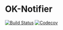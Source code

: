 # OK-Notifier

[![Build Status](https://travis-ci.org/Stropek/OK-notifier.svg?branch=master)](https://travis-ci.org/Stropek/OK-notifier)
[![Codecov](https://img.shields.io/codecov/c/github/Stropek/OK-notifier.svg)](https://codecov.io/github/Stropek/OK-notifier)
